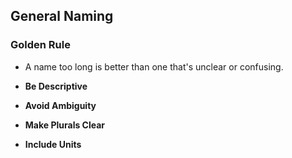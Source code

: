 ## General Naming

### Golden Rule
- A name too long is better than one that's unclear or confusing.

- **Be Descriptive**
- **Avoid Ambiguity**
- **Make Plurals Clear**
- **Include Units**
